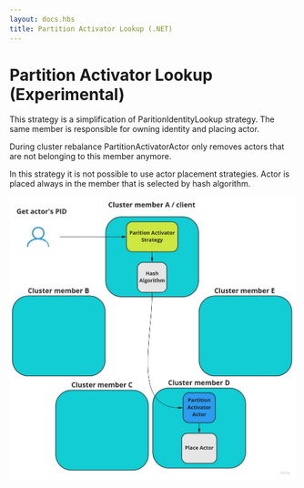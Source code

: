 ```yaml
---
layout: docs.hbs
title: Partition Activator Lookup (.NET)
---
```


# Partition Activator Lookup (Experimental)

This strategy is a simplification of ParitionIdentityLookup strategy. The same member is responsible for owning identity and placing actor.

During cluster rebalance PartitionActivatorActor only removes actors that are not belonging to this member anymore.

In this strategy it is not possible to use actor placement strategies. Actor is placed always in the member that is selected by hash algorithm.

![PartitionActivatorLookup](images/partitionActivatorLookup.jpg)
